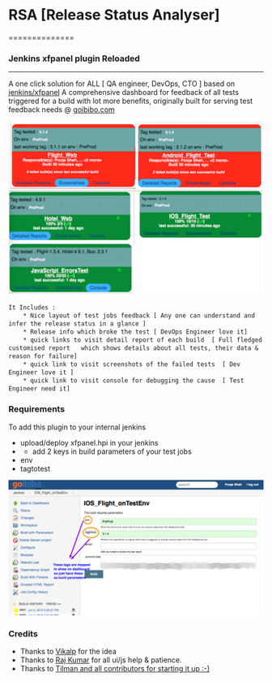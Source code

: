 # RSA [Release Status Analyser]
==============

### Jenkins xfpanel plugin Reloaded
-----------


A one click solution for ALL [ QA engineer, DevOps, CTO ] based on [jenkins/xfpanel](https://github.com/jenkinsci/xfpanel-plugin)
A comprehensive dashboard for feedback of all tests triggered for a build with lot more benefits, 
originally built for serving test feedback needs @ [goibibo.com](http://www.goibibo.com/)


![Alt text](/docs/QuickView-dashBoard.png "QuickView")

```
It Includes :
    * Nice layout of test jobs feedback [ Any one can understand and infer the release status in a glance ]
    * Release info which broke the test [ DevOps Engineer love it]
    * quick links to visit detail report of each build  [ Full fledged customised report   which shows details about all tests, their data & reason for failure]
    * quick link to visit screenshots of the failed tests  [ Dev Engineer love it ]
    * quick link to visit console for debugging the cause  [ Test Engineer need it]
```

### Requirements
To add this plugin to your internal jenkins
- upload/deploy xfpanel.hpi in your jenkins
- + add 2 keys in build parameters of your test jobs
- env
- tagtotest

![Alt text](/docs/jobdef.png)	

### Credits
- Thanks to [Vikalp](https://github.com/vikalp) for the idea
- Thanks to [Raj Kumar](github.com/rajdgreat007/) for all ui/js help & patience.
- Thanks to [Tilman and all contributors for starting it up :-)](https://github.com/jenkinsci/xfpanel-plugin)





